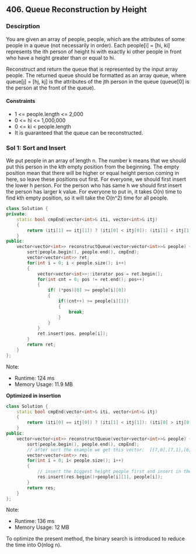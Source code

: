 ## 406. Queue Reconstruction by Height

### Descirption 
You are given an array of people, people, which are the attributes of some people in a queue (not necessarily in order). Each people[i] = [hi, ki] represents the ith person of height hi with exactly ki other people in front who have a height greater than or equal to hi.

Reconstruct and return the queue that is represented by the input array people. The returned queue should be formatted as an array queue, where queue[j] = [hj, kj] is the attributes of the jth person in the queue (queue[0] is the person at the front of the queue).

#### Constraints
- 1 <= people.length <= 2,000
- 0 <= hi <= 1,000,000
- 0 <= ki < people.length
- It is guaranteed that the queue can be reconstructed.

### Sol 1: Sort and Insert
We put people in an array of length n. The number k means that we should put this person in the kth empty position from the beginning. The empty position mean that there will be higher or equal height person coming in here, so leave these positions out first. For everyone, we should first insert the lower h person. For the person who has same h we should first insert the person has larger k value. For everyone to put in, it takes O(n) time to find kth empty position, so it will take the O(n^2) time for all people.

```C++
class Solution {
private:
    static bool cmpEnd(vector<int>& iti, vector<int>& itj)
    {
        return (iti[1] == itj[1]) ? (iti[0] < itj[0]): (iti[1] < itj[1]);
    }
public:
    vector<vector<int>> reconstructQueue(vector<vector<int>>& people) {
        sort(people.begin(), people.end(), cmpEnd);
        vector<vector<int>> ret;
        for(int i = 0; i < people.size(); i++)
        {
            vector<vector<int>>::iterator pos = ret.begin();
            for(int cnt = 0; pos != ret.end(); pos++)
            {
                if( (*pos)[0] >= people[i][0])
                {
                    if((cnt++) >= people[i][1])
                    {
                        break;
                    }
                }
            }
            ret.insert(pos, people[i]);
        }
        return ret;
    }
};
```
Note:
- Runtime: 124 ms
- Memory Usage: 11.9 MB


**Optimized in insertion**
```C++
class Solution {
    static bool cmpEnd(vector<int>& iti, vector<int>& itj)
    {
        return (iti[0] == itj[0]) ? (iti[1] < itj[1]): (iti[0] > itj[0]);
    }
public:
    vector<vector<int>> reconstructQueue(vector<vector<int>>& people) {
        sort(people.begin(), people.end(), cmpEnd);
        // after sort the example we get this vector:  [[7,0],[7,1],[6,1],[5,0],[5,2],[4,4]]
        vector<vector<int>> res;
        for(int i = 0; i< people.size(); i++)
        {
            // insert the biggest height people first and insert in the k-th position
            res.insert(res.begin()+people[i][1], people[i]); 
        }
        return res;
    }
};
```
Note:
- Runtime: 136 ms
- Memory Usage: 12 MB


To optimize the present method, the binary search is introduced to reduce the time into O(nlog n).